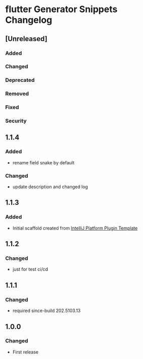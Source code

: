 <!-- Keep a Changelog guide -> https://keepachangelog.com -->

# flutter Generator Snippets Changelog

## [Unreleased]
### Added

### Changed

### Deprecated

### Removed

### Fixed

### Security

## 1.1.4 
### Added
- rename field snake by default
### Changed
- update description and changed log


## 1.1.3
### Added
- Initial scaffold created from [IntelliJ Platform Plugin Template](https://github.com/JetBrains/intellij-platform-plugin-template)

## 1.1.2
### Changed
- just for test ci/cd

## 1.1.1
### Changed
- required since-build 202.5103.13

## 1.0.0
### Changed
- First release
